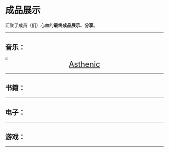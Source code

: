 # 成品展示

汇聚了成员（们）心血的**最终成品展示、分享**。

------

## 音乐：

<img src="https://i2.imgu.cc/images/2022/05/22/CtKKr.png" style="zoom:50%;" />

<center><font size="5"><a href="/others/EndProduct/Asthenic" target="" title="">Asthenic</a></font></center>

------

## 书籍：



------

## 电子：



------

## 游戏：



------

